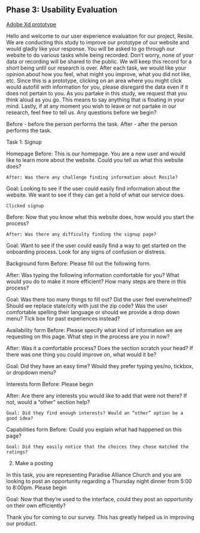 ## Phase 3: Usability Evaluation

[Adobe Xd prototype](https://xd.adobe.com/view/5bbd8a21-d7ac-43f2-4fea-d87a30fce811-2d8c/)


Hello and welcome to our user experience evaluation for our project, Resile. We are conducting this study to improve our prototype of our website and would gladly like your response. You will be asked to go through our website to do various tasks while being recorded. Don’t worry, none of your data or recording will be shared to the public. We will keep this record for a short being until our research is over. After each task, we would like your opinion about how you feel, what might you improve, what you did not like, etc. Since this is a prototype, clicking on an area where you might click would autofill with information for you, please disregard the data even if it does not pertain to you. As you partake in this study, we request that you think aloud as you go. This means to say anything that is floating in your mind. Lastly, if at any moment you wish to leave or not partake in our research, feel free to tell us. Any questions before we begin? 

Before - before the person performs the task. 
After - after the person performs the task. 

Task 1: Signup

Homepage
Before: This is our homepage. You are a new user and would like to learn more about the website. Could you tell us what this website does? 

	After: Was there any challenge finding information about Resile? 

Goal: Looking to see if the user could easily find information about the website. We want to see if they can get a hold of what our service does. 

	Clicked signup

Before: Now that you know what this website does, how would you start the process? 

	After: Was there any difficulty finding the signup page? 

Goal: Want to see if the user could easily find a way to get started on the onboarding process. Look for any signs of confusion or distress. 

Background form
Before: Please fill out the following form. 

After: Was typing the following information comfortable for you? What would you do to make it more efficient? How many steps are there in this process? 
	
Goal: Was there too many things to fill out? Did the user feel overwhelmed? Should we replace state/city with just the zip code? Was the user comfortable spelling their language or should we provide a drop down menu? Tick box for past experiences instead? 

Availability form
Before: Please specify what kind of information we are requesting on this page. What step in the process are you in now? 

After: Was it a comfortable process? Does the section scratch your head? If there was one thing you could improve on, what would it be? 

Goal: Did they have an easy time? Would they prefer typing yes/no, tickbox, or dropdown menu? 

Interests form
Before: Please begin

After: Are there any interests you would like to add that were not there? If not, would a “other” section help? 

	Goal: Did they find enough interests? Would an “other” option be a good idea? 

Capabilities form
Before: Could you explain what had happened on this page? 

	Goal: Did they easily notice that the choices they chose matched the ratings? 


2) Make a posting

In this task, you are representing Paradise Alliance Church and you are looking to post an opportunity regarding a Thursday night dinner from 5:00 to 8:00pm. Please begin

Goal: Now that they’re used to the interface, could they post an opportunity on their own efficiently? 


Thank you for coming to our survey. This has greatly helped us in improving our product.

